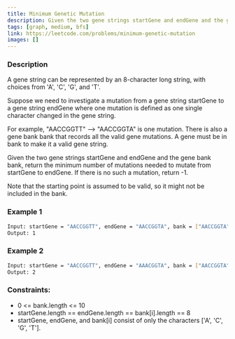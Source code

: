 ```yaml
---
title: Minimum Genetic Mutation
description: Given the two gene strings startGene and endGene and the gene bank bank, return the minimum number of mutations needed to mutate from startGene to endGene. If there is no such a mutation, return -1.
tags: [graph, medium, bfs]
link: https://leetcode.com/problems/minimum-genetic-mutation
images: []
---
```


### Description

A gene string can be represented by an 8-character long string, with choices from 'A', 'C', 'G', and 'T'.

Suppose we need to investigate a mutation from a gene string startGene to a gene string endGene where one mutation is defined as one single character changed in the gene string.

For example, "AACCGGTT" --> "AACCGGTA" is one mutation.
There is also a gene bank bank that records all the valid gene mutations. A gene must be in bank to make it a valid gene string.

Given the two gene strings startGene and endGene and the gene bank bank, return the minimum number of mutations needed to mutate from startGene to endGene. If there is no such a mutation, return -1.

Note that the starting point is assumed to be valid, so it might not be included in the bank.

### Example 1

```bash
Input: startGene = "AACCGGTT", endGene = "AACCGGTA", bank = ["AACCGGTA"]
Output: 1
```

### Example 2

```bash
Input: startGene = "AACCGGTT", endGene = "AAACGGTA", bank = ["AACCGGTA","AACCGCTA","AAACGGTA"]
Output: 2
```

### Constraints:

- 0 <= bank.length <= 10
- startGene.length == endGene.length == bank[i].length == 8
- startGene, endGene, and bank[i] consist of only the characters ['A', 'C', 'G', 'T'].